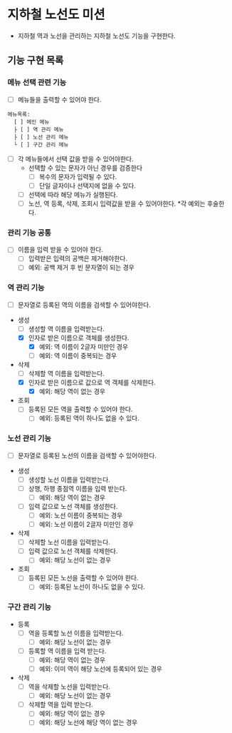 # 지하철 노선도 미션
- 지하철 역과 노선을 관리하는 지하철 노선도 기능을 구현한다.

## 기능 구현 목록

### 메뉴 선택 관련 기능

- [ ] 메뉴들을 출력할 수 있어야 한다.
```
메뉴목록:
  [ ] 메인 메뉴
  ├ [ ] 역 관리 메뉴
  ├ [ ] 노선 관리 메뉴
  └ [ ] 구간 관리 메뉴
```

- [ ] 각 메뉴들에서 선택 값을 받을 수 있어야한다.
  - 선택할 수 있는 문자가 아닌 경우를 검증한다
    - [ ] 복수의 문자가 입력될 수 있다.
    - [ ] 단일 글자이나 선택지에 없을 수 있다.
  - [ ] 선택에 따라 해당 메뉴가 실행된다.
  - [ ] 노선, 역 등록, 삭제, 조회시 입력값을 받을 수 있어야한다. *각 예외는 후술한다.

### 관리 기능 공통
- [ ] 이름을 입력 받을 수 있어야 한다.
  - [ ] 입력받은 입력의 공백은 제거해야한다.
  - [ ] 예외: 공백 제거 후 빈 문자열이 되는 경우

### 역 관리 기능
- [ ] 문자열로 등록된 역의 이름을 검색할 수 있어야한다.
- 생성
  - [ ] 생성할 역 이름을 입력받는다.
  - [x] 인자로 받은 이름으로 객체를 생성한다.
    - [x] 예외: 역 이름이 2글자 미만인 경우
    - [ ] 예외: 역 이름이 중복되는 경우
- 삭제
  - [ ] 삭제할 역 이름을 입력받는다.
  - [x] 인자로 받은 이름으로 값으로 역 객체를 삭제한다.
    - [x] 예외: 해당 역이 없는 경우
- 조회
  - [ ] 등록된 모든 역을 출력할 수 있어야 한다.
    - [ ] 예외: 등록된 역이 하나도 없을 수 있다.

### 노선 관리 기능
- [ ] 문자열로 등록된 노선의 이름을 검색할 수 있어야한다.
- 생성
  - [ ] 생성할 노선 이름을 입력받는다.
  - [ ] 상행, 하행 종점역 이름을 입력 받는다.
    - [ ] 예외: 해당 역이 없는 경우
  - [ ] 입력 값으로 노선 객체를 생성한다.
    - [ ] 예외: 노선 이름이 중복되는 경우
    - [ ] 예외: 노선 이름이 2글자 미만인 경우
- 삭제
  - [ ] 삭제할 노선 이름을 입력받는다.
  - [ ] 입력 값으로 노선 객체를 삭제한다.
    - [ ] 예외: 해당 노선이 없는 경우
- 조회
  - [ ] 등록된 모든 노선을 출력할 수 있어야 한다.
    - [ ] 예외: 등록된 노선이 하나도 없을 수 있다.

### 구간 관리 기능
- 등록
  - [ ] 역을 등록할 노선 이름을 입력받는다.
    - [ ] 예외: 해당 노선이 없는 경우
  - [ ] 등록할 역 이름을 입력 받는다.
    - [ ] 예외: 해당 역이 없는 경우
    - [ ] 예외: 이미 역이 해당 노선에 등록되어 있는 경우
- 삭제
  - [ ] 역을 삭제할 노선을 입력받는다.
    - [ ] 예외: 해당 노선이 없는 경우
  - [ ] 삭제할 역을 입력 받는다.
    - [ ] 예외: 해당 역이 없는 경우
    - [ ] 예외: 해당 노선에 해당 역이 없는 경우
